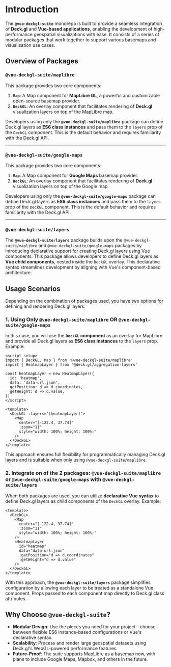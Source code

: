 # Introduction

The **`@vue-deckgl-suite`** monorepo is built to provide a seamless integration of **Deck.gl** and **Vue-based applications**, enabling the development of high-performance geospatial visualizations with ease. It consists of a series of modular packages that work together to support various basemaps and visualization use cases.

## Overview of Packages

### `@vue-deckgl-suite/maplibre`
This package provides two core components:
1. **`Map`**: A Map component for **MapLibre GL**, a powerful and customizable open-source basemap provider.
2. **`DeckGL`**: An overlay component that facilitates rendering of **Deck.gl** visualization layers on top of the MapLibre map.

Developers using only the **`@vue-deckgl-suite/maplibre`** package can define Deck.gl layers as **ES6 class instances** and pass them to the `layers` prop of the `DeckGL` component. This is the default behavior and requires familiarity with the Deck.gl API.

---
### `@vue-deckgl-suite/google-maps`
This package provides two core components:
1. **`Map`**: A Map component for **Google Maps** basemap provider.
2. **`DeckGL`**: An overlay component that facilitates rendering of **Deck.gl** visualization layers on top of the Google map.

Developers using only the **`@vue-deckgl-suite/google-maps`** package can define Deck.gl layers as **ES6 class instances** and pass them to the `layers` prop of the `DeckGL` component. This is the default behavior and requires familiarity with the Deck.gl API.

---

### `@vue-deckgl-suite/layers`
The **`@vue-deckgl-suite/layers`** package builds upon the `@vue-deckgl-suite/maplibre` and `@vue-deckgl-suite/google-maps` packages by introducing declarative support for creating Deck.gl layers using Vue components. This package allows developers to define Deck.gl layers as **Vue child components**, nested inside the `DeckGL` overlay. This declarative syntax streamlines development by aligning with Vue's component-based architecture.


## Usage Scenarios

Depending on the combination of packages used, you have two options for defining and rendering Deck.gl layers.

### 1. Using Only `@vue-deckgl-suite/maplibre` OR `@vue-deckgl-suite/google-maps`
In this case, you will use the **`DeckGL` component** as an overlay for MapLibre and provide all Deck.gl layers as **ES6 class instances** to the `layers` prop. Example:

```vue
<script setup>
import { DeckGL, Map } from '@vue-deckgl-suite/maplibre'
import { HeatmapLayer } from '@deck.gl/aggregation-layers'

const heatmapLayer = new HeatmapLayer({
  id: 'heatmap',
  data: 'data-url.json',
  getPosition: d => d.coordinates,
  getWeight: d => d.value,
})
</script>

<template>
  <DeckGL :layers="[heatmapLayer]">
    <Map
      center="[-122.4, 37.74]"
      :zoom="11"
      style="width: 100%; height: 100%;"
    />
  </DeckGL>
</template>
```

This approach ensures full flexibility for programmatically managing Deck.gl layers and is suitable when only using `@vue-deckgl-suite/maplibre`.


### 2. Integrate on of the 2 packages: `@vue-deckgl-suite/maplibre` or `@vue-deckgl-suite/google-maps` with `@vue-deckgl-suite/layers`
When both packages are used, you can utilize **declarative Vue syntax** to define Deck.gl layers as child components of the `DeckGL` overlay. Example:

```vue
<template>
  <DeckGL>
    <Map
      center="[-122.4, 37.74]"
      :zoom="11"
      style="width: 100%; height: 100%;"
    />
    <HeatmapLayer
      id="heatmap"
      data="data-url.json"
      :getPosition="d => d.coordinates"
      :getWeight="d => d.value"
    />
  </DeckGL>
</template>
```

With this approach, the **`@vue-deckgl-suite/layers`** package simplifies configuration by allowing each layer to be treated as a standalone Vue component. Props passed to each component map directly to Deck.gl class attributes.


## Why Choose `@vue-deckgl-suite`?

- **Modular Design**: Use the pieces you need for your project—choose between flexible ES6 instance-based configurations or Vue's declarative syntax.
- **Scalability**: Process and render large geospatial datasets using Deck.gl's WebGL-powered performance features.
- **Future-Proof**: The suite supports MapLibre as a basemap now, with plans to include Google Maps, Mapbox, and others in the future.